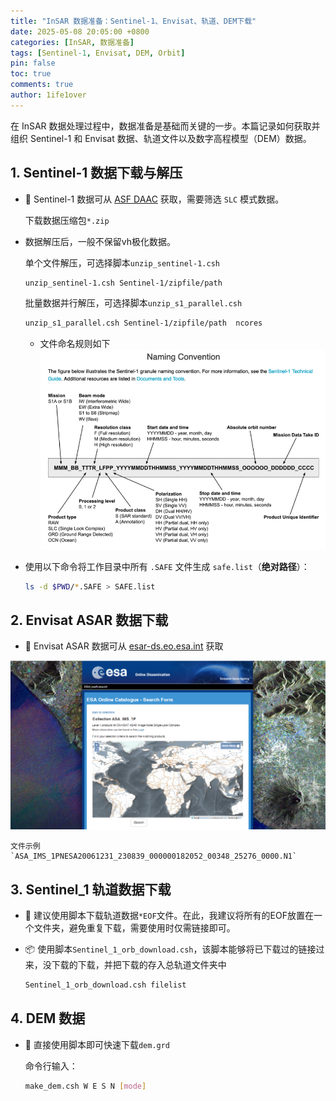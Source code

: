 ```yaml
---
title: "InSAR 数据准备：Sentinel-1、Envisat、轨道、DEM下载"
date: 2025-05-08 20:05:00 +0800
categories: [InSAR, 数据准备]
tags: [Sentinel-1, Envisat, DEM, Orbit]
pin: false
toc: true
comments: true
author: 1ife1over
---
```



在 InSAR 数据处理过程中，数据准备是基础而关键的一步。本篇记录如何获取并组织 Sentinel-1 和 Envisat 数据、轨道文件以及数字高程模型（DEM）数据。

## 1. Sentinel-1 数据下载与解压

- 🔧 Sentinel-1 数据可从 [ASF DAAC](https://search.asf.alaska.edu/) 获取，需要筛选 `SLC` 模式数据。

     下载数据压缩包`*.zip`
- 数据解压后，一般不保留vh极化数据。

    单个文件解压，可选择脚本`unzip_sentinel-1.csh`
    ```bash
    unzip_sentinel-1.csh Sentinel-1/zipfile/path
    ```
    批量数据并行解压，可选择脚本`unzip_s1_parallel.csh`
    ```bash
    unzip_s1_parallel.csh Sentinel-1/zipfile/path  ncores
    ```
   - 文件命名规则如下
   ![图片说明文字](/assets/img/picture/p5.png)


- 使用以下命令将工作目录中所有 `.SAFE` 文件生成 `safe.list`（**绝对路径**）：

    ```bash
    ls -d $PWD/*.SAFE > SAFE.list
    ```

## 2. Envisat ASAR 数据下载

- 🔧 Envisat ASAR 数据可从 [esar-ds.eo.esa.int](https://esar-ds.eo.esa.int/socat/ASA_IMS_1P) 获取

![图片说明文字](/assets/img/picture/p3.png)

    文件示例
    `ASA_IMS_1PNESA20061231_230839_000000182052_00348_25276_0000.N1`

## 3. Sentinel_1 轨道数据下载

- 🚀 建议使用脚本下载轨道数据`*EOF`文件。在此，我建议将所有的EOF放置在一个文件夹，避免重复下载，需要使用时仅需链接即可。
    
- 📦 使用脚本`Sentinel_1_orb_download.csh`，该脚本能够将已下载过的链接过来，没下载的下载，并把下载的存入总轨道文件夹中
    ```bash
    Sentinel_1_orb_download.csh filelist
    ```

## 4. DEM 数据
- 🚀 直接使用脚本即可快速下载`dem.grd`
    
    命令行输入：
    ```bash
    make_dem.csh W E S N [mode]
    ```


